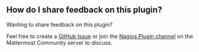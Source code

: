 ## How do I share feedback on this plugin?

Wanting to share feedback on this plugin?

Feel free to create a [GitHub Issue](https://github.com/mattermost/mattermost-plugin-nagios/issues) or join the [Nagios Plugin channel](https://community.mattermost.com/core/channels/plugin-nagios) on the Mattermost Community server to discuss.
